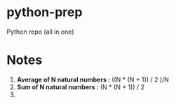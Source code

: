 # python-prep
Python repo (all in one)

# Notes

1. **Average of N natural  numbers :** ((N * (N + 1)) /  2 )/N
2. **Sum of N natural numbers :** (N * (N + 1)) /  2 
3. 